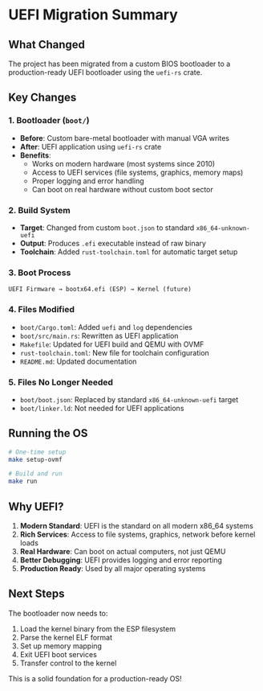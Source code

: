# UEFI Migration Summary

## What Changed

The project has been migrated from a custom BIOS bootloader to a production-ready UEFI bootloader using the `uefi-rs` crate.

## Key Changes

### 1. Bootloader (`boot/`)
- **Before**: Custom bare-metal bootloader with manual VGA writes
- **After**: UEFI application using `uefi-rs` crate
- **Benefits**:
  - Works on modern hardware (most systems since 2010)
  - Access to UEFI services (file systems, graphics, memory maps)
  - Proper logging and error handling
  - Can boot on real hardware without custom boot sector

### 2. Build System
- **Target**: Changed from custom `boot.json` to standard `x86_64-unknown-uefi`
- **Output**: Produces `.efi` executable instead of raw binary
- **Toolchain**: Added `rust-toolchain.toml` for automatic target setup

### 3. Boot Process
```
UEFI Firmware → bootx64.efi (ESP) → Kernel (future)
```

### 4. Files Modified
- `boot/Cargo.toml`: Added `uefi` and `log` dependencies
- `boot/src/main.rs`: Rewritten as UEFI application
- `Makefile`: Updated for UEFI build and QEMU with OVMF
- `rust-toolchain.toml`: New file for toolchain configuration
- `README.md`: Updated documentation

### 5. Files No Longer Needed
- `boot/boot.json`: Replaced by standard `x86_64-unknown-uefi` target
- `boot/linker.ld`: Not needed for UEFI applications

## Running the OS

```bash
# One-time setup
make setup-ovmf

# Build and run
make run
```

## Why UEFI?

1. **Modern Standard**: UEFI is the standard on all modern x86_64 systems
2. **Rich Services**: Access to file systems, graphics, network before kernel loads
3. **Real Hardware**: Can boot on actual computers, not just QEMU
4. **Better Debugging**: UEFI provides logging and error reporting
5. **Production Ready**: Used by all major operating systems

## Next Steps

The bootloader now needs to:
1. Load the kernel binary from the ESP filesystem
2. Parse the kernel ELF format
3. Set up memory mapping
4. Exit UEFI boot services
5. Transfer control to the kernel

This is a solid foundation for a production-ready OS!
